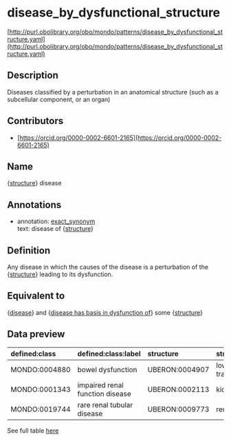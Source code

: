 # disease_by_dysfunctional_structure 

[http://purl.obolibrary.org/obo/mondo/patterns/disease_by_dysfunctional_structure.yaml](http://purl.obolibrary.org/obo/mondo/patterns/disease_by_dysfunctional_structure.yaml)
## Description 



Diseases classified by a perturbation in an anatomical structure (such as a subcellular component, or an organ)
## Contributors 
* [https://orcid.org/0000-0002-6601-2165](https://orcid.org/0000-0002-6601-2165) 
## Name 

{[structure](http://purl.obolibrary.org/obo/UBERON_0000061)} disease

## Annotations 

* annotation: [exact_synonym](http://www.geneontology.org/formats/oboInOwl#hasExactSynonym)  
text: disease of {[structure](http://purl.obolibrary.org/obo/UBERON_0000061)}

## Definition 

Any disease in which the causes of the disease is a perturbation of the {[structure](http://purl.obolibrary.org/obo/UBERON_0000061)} leading to its dysfunction.

## Equivalent to 

{[disease](http://purl.obolibrary.org/obo/MONDO_0000001)} and {[disease has basis in dysfunction of](http://purl.obolibrary.org/obo/RO_0004020)} some {[structure](http://purl.obolibrary.org/obo/UBERON_0000061)}

## Data preview 
| defined:class                                | defined:class:label             | structure                                     | structure:label       |
|:---------------------------------------------|:--------------------------------|:----------------------------------------------|:----------------------|
| MONDO:0004880 | bowel dysfunction               | UBERON:0004907 | lower digestive tract |
| MONDO:0001343 | impaired renal function disease | UBERON:0002113 | kidney                |
| MONDO:0019744 | rare renal tubular disease      | UBERON:0009773 | renal tubule          |

See full table [here](https://github.com/monarch-initiative/mondo/blob/master/src/patterns/data/matches/disease_by_dysfunctional_structure.tsv) 

